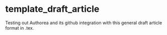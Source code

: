# template_draft_article

Testing out Authorea and its github integration with this general draft article format in .tex.
